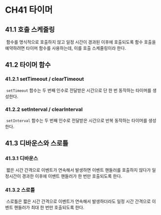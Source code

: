# CH41 타이머

## 41.1 호출 스케줄링

&nbsp;함수를 명식적으로 호출하지 않고 일정 시간이 경과된 이후에 호출되도록 함수 호출을 예약하려면 타이머 함수를 사용하는데, 이를 호출 스케줄링이라 한다.

## 41.2 타이머 함수

### 41.2.1 setTimeout / clearTimeout

&nbsp;`setTimeout` 함수는 두 번째 인수로 전달받은 시간으로 단 한 번 동작하는 타이머를 생성한다.

### 41.2.2 setInterval / clearInterval

&nbsp;`setInterval` 함수는 두 번째 인수로 전달받은 시간으로 반복 동작하는 타이머를 생성한다.

## 41.3 디바운스와 스로틀

### 41.3.1 디바운스

&nbsp;짧은 시간 간격으로 이벤트가 연속해서 발생하면 이벤트 핸들러를 호출하지 않다가 일정시간이 경과한 이후에 이밴트 핸들러가 한 번만 호출되도록 한다.

### 41.3.2 스로틀

&nbsp;스로틀은 짧은 시간 간격으로 이벤트가 연속해서 발생하더라도 일정 시간 간격으로 이벤트 핸들러가 최대 한 번만 호출되도록 한다.
